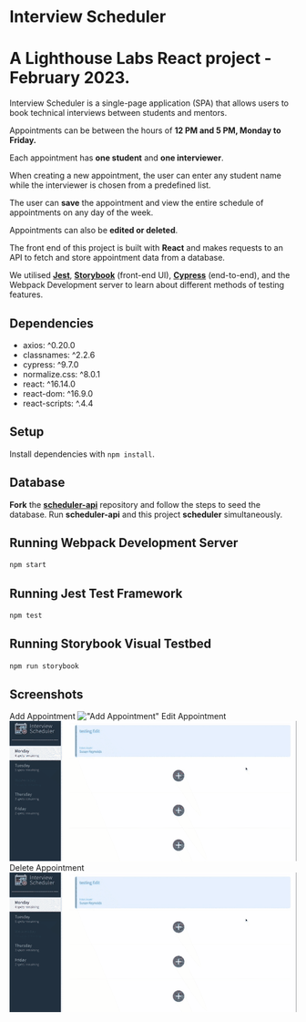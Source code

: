 # Interview Scheduler

# A Lighthouse Labs React project - February 2023.

Interview Scheduler is a single-page application (SPA) that allows users to book technical interviews between students and mentors.

Appointments can be between the hours of **12 PM and 5 PM, Monday to Friday.**

Each appointment has **one student** and **one interviewer**.

When creating a new appointment, the user can enter any student name while the interviewer is chosen from a predefined list.

The user can **save** the appointment and view the entire schedule of appointments on any day of the week.

Appointments can also be **edited or deleted**.

The front end of this project is built with **React** and makes requests to an API to fetch and store appointment data from a database.

We utilised [**Jest**](https://jestjs.io/docs/getting-started), [**Storybook**](https://storybook.js.org/docs/react/get-started/introduction) (front-end UI), [**Cypress**](https://docs.cypress.io/guides/getting-started/installing-cypress) (end-to-end), and the Webpack Development server to learn about different methods of testing features.

## Dependencies

- axios: ^0.20.0
- classnames: ^2.2.6
- cypress: ^9.7.0
- normalize.css: ^8.0.1
- react: ^16.14.0
- react-dom: ^16.9.0
- react-scripts: ^.4.4

## Setup

Install dependencies with `npm install`.

## Database

**Fork** the [**scheduler-api**](https://github.com/lighthouse-labs/scheduler-api) repository and follow the steps to seed the database. Run **scheduler-api** and this project **scheduler** simultaneously.

## Running Webpack Development Server

```sh
npm start
```

## Running Jest Test Framework

```sh
npm test
```

## Running Storybook Visual Testbed

```sh
npm run storybook
```

## Screenshots

Add Appointment
!["Add Appointment"](https://github.com/chchchelsay/scheduler/blob/master/public/images/ADD.gif?raw=true)
Edit Appointment
!["Edit Appointment"](https://github.com/chchchelsay/scheduler/blob/master/public/images/DELETE.gif?raw=true)
Delete Appointment
!["Delete Appointment"](https://github.com/chchchelsay/scheduler/blob/master/public/images/DELETE.gif?raw=true)

<!---
Current Appointments (Thursday view)
!["CurrentAppointments"](https://github.com/chchchelsay/scheduler/blob/master/public/images/1_currentState.png?raw=true)
Add a New Appointment - enter Student and select Interviewer
!["Add a New Appointment"](https://github.com/chchchelsay/scheduler/blob/master/public/images/2_addNewBooking.png?raw=true)
New Appointment Added
!["New Appointment Added"](https://github.com/chchchelsay/scheduler/blob/master/public/images/3_successfulAdd.png?raw=true)
Edit Appointment - change Student name and selected Interviewer
!["Edit Appointment"](https://github.com/chchchelsay/scheduler/blob/master/public/images/4_editAppt.png?raw=true)
Edited Appointment Added
!["Edited Appointment Added"](https://github.com/chchchelsay/scheduler/blob/master/public/images/8_editedAppt.png?raw=true)
Delete Appointment
!["Delete Appointment"](https://github.com/chchchelsay/scheduler/blob/master/public/images/5_deleteAppt.png?raw=true)
!["CurrentAppointments"](https://github.com/chchchelsay/scheduler/blob/master/public/images/1_currentState.png?raw=true)
Cannot save without a name or selected interviewer
!["Blank Student Name"](https://github.com/chchchelsay/scheduler/blob/master/public/images/6_blankStudentName.png?raw=true)
!["No Interviewer"](https://github.com/chchchelsay/scheduler/blob/master/public/images/7_noInterviewer.png?raw=true)
-->
